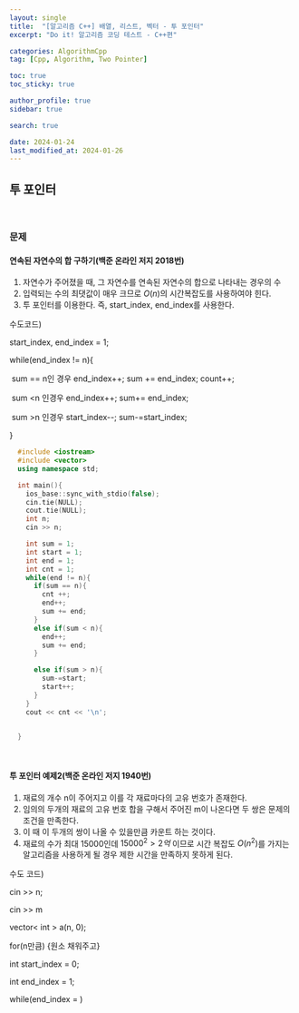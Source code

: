 ```yaml
---
layout: single
title:  "[알고리즘 C++] 배열, 리스트, 벡터 - 투 포인터"
excerpt: "Do it! 알고리즘 코딩 테스트 - C++편"

categories: AlgorithmCpp
tag: [Cpp, Algorithm, Two Pointer]

toc: true
toc_sticky: true

author_profile: true
sidebar: true

search: true

date: 2024-01-24
last_modified_at: 2024-01-26
---
```


## 투 포인터

<br/>

### 문제



#### 연속된 자연수의 합 구하기(백준 온라인 저지 2018번)

1. 자연수가 주어졌을 때, 그 자연수를 연속된 자연수의 합으로 나타내는 경우의 수
2. 입력되는 수의 최댓값이 매우 크므로 $O(n)$의 시간복잡도를 사용하여야 힌다.
3.  투 포인터를 이용한다. 즉, start_index, end_index를 사용한다.

수도코드)

start_index, end_index = 1;

while(end_index != n){

​	sum == n인 경우 end_index++; sum += end_index; count++;

​	sum <n 인경우 end_index++; sum+= end_index;

​	sum >n 인경우 start_index--; sum-=start_index;

}



```cpp
  #include <iostream>
  #include <vector>
  using namespace std;

  int main(){
    ios_base::sync_with_stdio(false);
    cin.tie(NULL);
    cout.tie(NULL);
    int n;
    cin >> n;

    int sum = 1;
    int start = 1;
    int end = 1;
    int cnt = 1;
    while(end != n){
      if(sum == n){
        cnt ++;
        end++;
        sum += end;
      }
      else if(sum < n){
        end++;
        sum += end;
      }

      else if(sum > n){
        sum-=start;
        start++;
      }
    }
    cout << cnt << '\n';


  }

```

<br/>



#### 투 포인터 예제2(백준 온라인 저지 1940번)

1. 재료의 개수 n이 주어지고 이를 각 재료마다의 고유 번호가 존재한다.
2. 임의의 두개의 재료의 고유 번호 합을 구해서 주어진 m이 나온다면 두 쌍은 문제의 조건을 만족한다.
3. 이 때 이 두개의 쌍이 나올 수 있을만큼 카운트 하는 것이다.
4.  재료의 수가 최대 15000인데 $15000^2 > 2억$ 이므로 시간 복잡도 $O(n^2)$를 가지는 알고리즘을 사용하게 될 경우 제한 시간을 만족하지 못하게 된다.

  

수도 코드)

cin >> n;

cin >> m

vector< int > a(n, 0);

for(n만큼) {원소 채워주고}

int start_index = 0; 

int end_index = 1;

while(end_index = )

